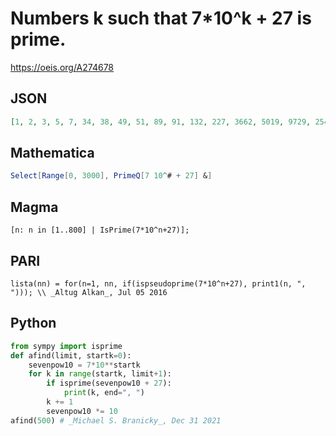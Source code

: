 # Numbers k such that 7\*10^k \+ 27 is prime\.
https://oeis.org/A274678
## JSON
```JSON
[1, 2, 3, 5, 7, 34, 38, 49, 51, 89, 91, 132, 227, 3662, 5019, 9729, 25437, 99944, 106553, 114577]
```
## Mathematica
```Mathematica
Select[Range[0, 3000], PrimeQ[7 10^# + 27] &]
```
## Magma
```Magma
[n: n in [1..800] | IsPrime(7*10^n+27)];
```
## PARI
```PARI
lista(nn) = for(n=1, nn, if(ispseudoprime(7*10^n+27), print1(n, ", "))); \\ _Altug Alkan_, Jul 05 2016
```
## Python
```Python
from sympy import isprime
def afind(limit, startk=0):
    sevenpow10 = 7*10**startk
    for k in range(startk, limit+1):
        if isprime(sevenpow10 + 27):
            print(k, end=", ")
        k += 1
        sevenpow10 *= 10
afind(500) # _Michael S. Branicky_, Dec 31 2021
```
